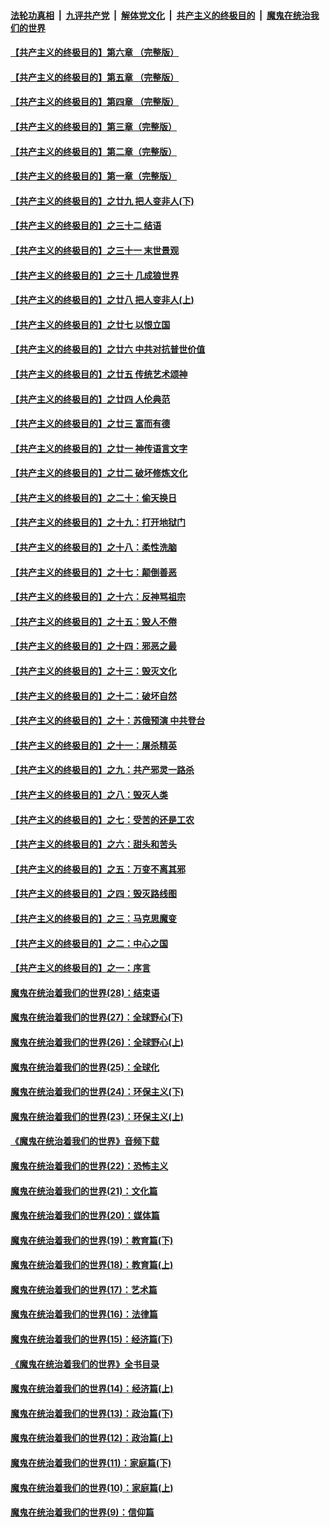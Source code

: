 ####  [法轮功真相](../../../../basic/blob/master/README.md?t=12132113) &nbsp;|&nbsp; [九评共产党](../../../../9ping.md/blob/master/README.md?t=12132113) &nbsp;|&nbsp; [解体党文化](../../../../jtdwh.md/blob/master/README.md?t=12132113)  &nbsp;|&nbsp; [共产主义的终极目的](../../../../gczydzjmd.md/blob/master/README.md?t=12132113) &nbsp;|&nbsp; [魔鬼在统治我们的世界](../../../../mgztzwmdsj.md/blob/master/README.md?t=12132113) 

#### [【共产主义的终极目的】第六章 （完整版）](../pages/nsc422/n11428913.md?t=12132113) 

#### [【共产主义的终极目的】第五章 （完整版）](../pages/nsc422/n11428912.md?t=12132113) 

#### [【共产主义的终极目的】第四章 （完整版）](../pages/nsc422/n11428907.md?t=12132113) 

#### [【共产主义的终极目的】第三章（完整版）](../pages/nsc422/n11428848.md?t=12132113) 

#### [【共产主义的终极目的】第二章（完整版）](../pages/nsc422/n11428831.md?t=12132113) 

#### [【共产主义的终极目的】第一章（完整版）](../pages/nsc422/n11417651.md?t=12132113) 

#### [【共产主义的终极目的】之廿九 把人变非人(下)](../pages/nsc422/n11344140.md?t=12132113) 

#### [【共产主义的终极目的】之三十二 结语](../pages/nsc422/n11360535.md?t=12132113) 

#### [【共产主义的终极目的】之三十一 末世景观](../pages/nsc422/n11351129.md?t=12132113) 

#### [【共产主义的终极目的】之三十 几成狼世界](../pages/nsc422/n11348280.md?t=12132113) 

#### [【共产主义的终极目的】之廿八 把人变非人(上)](../pages/nsc422/n11340492.md?t=12132113) 

#### [【共产主义的终极目的】之廿七 以恨立国](../pages/nsc422/n11336944.md?t=12132113) 

#### [【共产主义的终极目的】之廿六 中共对抗普世价值](../pages/nsc422/n11324785.md?t=12132113) 

#### [【共产主义的终极目的】之廿五 传统艺术颂神](../pages/nsc422/n11296396.md?t=12132113) 

#### [【共产主义的终极目的】之廿四 人伦典范](../pages/nsc422/n11296397.md?t=12132113) 

#### [【共产主义的终极目的】之廿三 富而有德](../pages/nsc422/n11283598.md?t=12132113) 

#### [【共产主义的终极目的】之廿一 神传语言文字](../pages/nsc422/n11263265.md?t=12132113) 

#### [【共产主义的终极目的】之廿二 破坏修炼文化](../pages/nsc422/n11245728.md?t=12132113) 

#### [【共产主义的终极目的】之二十：偷天换日](../pages/nsc422/n11238846.md?t=12132113) 

#### [【共产主义的终极目的】之十九：打开地狱门](../pages/nsc422/n11206376.md?t=12132113) 

#### [【共产主义的终极目的】之十八：柔性洗脑](../pages/nsc422/n11199994.md?t=12132113) 

#### [【共产主义的终极目的】之十七：颠倒善恶](../pages/nsc422/n11179782.md?t=12132113) 

#### [【共产主义的终极目的】之十六：反神骂祖宗](../pages/nsc422/n11166798.md?t=12132113) 

#### [【共产主义的终极目的】之十五：毁人不倦](../pages/nsc422/n11166792.md?t=12132113) 

#### [【共产主义的终极目的】之十四：邪恶之最](../pages/nsc422/n11150249.md?t=12132113) 

#### [【共产主义的终极目的】之十三：毁灭文化](../pages/nsc422/n11135227.md?t=12132113) 

#### [【共产主义的终极目的】之十二：破坏自然](../pages/nsc422/n11135214.md?t=12132113) 

#### [【共产主义的终极目的】之十：苏俄预演 中共登台](../pages/nsc422/n11118424.md?t=12132113) 

#### [【共产主义的终极目的】之十一：屠杀精英](../pages/nsc422/n11118442.md?t=12132113) 

#### [【共产主义的终极目的】之九：共产邪灵一路杀](../pages/nsc422/n11114139.md?t=12132113) 

#### [【共产主义的终极目的】之八：毁灭人类](../pages/nsc422/n11108503.md?t=12132113) 

#### [【共产主义的终极目的】之七：受苦的还是工农](../pages/nsc422/n11101809.md?t=12132113) 

#### [【共产主义的终极目的】之六：甜头和苦头](../pages/nsc422/n11096971.md?t=12132113) 

#### [【共产主义的终极目的】之五：万变不离其邪](../pages/nsc422/n11091285.md?t=12132113) 

#### [【共产主义的终极目的】之四：毁灭路线图](../pages/nsc422/n11086284.md?t=12132113) 

#### [【共产主义的终极目的】之三：马克思魔变](../pages/nsc422/n11061941.md?t=12132113) 

#### [【共产主义的终极目的】之二：中心之国](../pages/nsc422/n11047728.md?t=12132113) 

#### [【共产主义的终极目的】之一：序言](../pages/nsc422/n11086077.md?t=12132113) 

#### [魔鬼在统治着我们的世界(28)：结束语](../pages/nsc422/n10936246.md?t=12132113) 

#### [魔鬼在统治着我们的世界(27)：全球野心(下)](../pages/nsc422/n10928319.md?t=12132113) 

#### [魔鬼在统治着我们的世界(26)：全球野心(上)](../pages/nsc422/n10900318.md?t=12132113) 

#### [魔鬼在统治着我们的世界(25)：全球化](../pages/nsc422/n10788205.md?t=12132113) 

#### [魔鬼在统治着我们的世界(24)：环保主义(下)](../pages/nsc422/n10695307.md?t=12132113) 

#### [魔鬼在统治着我们的世界(23)：环保主义(上)](../pages/nsc422/n10688613.md?t=12132113) 

#### [《魔鬼在统治着我们的世界》音频下载](../pages/nsc422/n10635553.md?t=12132113) 

#### [魔鬼在统治着我们的世界(22)：恐怖主义](../pages/nsc422/n10614727.md?t=12132113) 

#### [魔鬼在统治着我们的世界(21)：文化篇](../pages/nsc422/n10597706.md?t=12132113) 

#### [魔鬼在统治着我们的世界(20)：媒体篇](../pages/nsc422/n10586579.md?t=12132113) 

#### [魔鬼在统治着我们的世界(19)：教育篇(下)](../pages/nsc422/n10564808.md?t=12132113) 

#### [魔鬼在统治着我们的世界(18)：教育篇(上)](../pages/nsc422/n10526970.md?t=12132113) 

#### [魔鬼在统治着我们的世界(17)：艺术篇](../pages/nsc422/n10499093.md?t=12132113) 

#### [魔鬼在统治着我们的世界(16)：法律篇](../pages/nsc422/n10485969.md?t=12132113) 

#### [魔鬼在统治着我们的世界(15)：经济篇(下)](../pages/nsc422/n10469975.md?t=12132113) 

#### [《魔鬼在统治着我们的世界》全书目录](../pages/nsc422/n10464261.md?t=12132113) 

#### [魔鬼在统治着我们的世界(14)：经济篇(上)](../pages/nsc422/n10457370.md?t=12132113) 

#### [魔鬼在统治着我们的世界(13)：政治篇(下)](../pages/nsc422/n10448270.md?t=12132113) 

#### [魔鬼在统治着我们的世界(12)：政治篇(上)](../pages/nsc422/n10444576.md?t=12132113) 

#### [魔鬼在统治着我们的世界(11)：家庭篇(下)](../pages/nsc422/n10440961.md?t=12132113) 

#### [魔鬼在统治着我们的世界(10)：家庭篇(上)](../pages/nsc422/n10435448.md?t=12132113) 

#### [魔鬼在统治着我们的世界(9)：信仰篇](../pages/nsc422/n10432159.md?t=12132113) 

